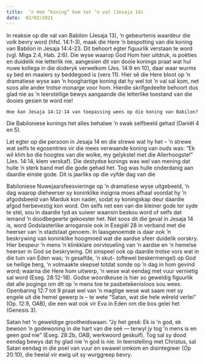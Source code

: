 ```yaml
---
title:  ’n Hoë “koning” kom tot ’n val (Jesaja 14)
date:  02/02/2021
---
```


In reaksie op die val van Babilon (Jesaja 13), ’n gebeurtenis waardeur die volk bevry word (hfst. 14:1-3), maak die Here ’n bespotting van die koning van Babilon in Jesaja 14:4-23. Dit behoort egter figuurlik verstaan te word (vgl. Miga 2:4, Hab. 2:6). Die wyse waarop God Hom hier uitdruk, is poëties en duidelik nie letterlik nie, aangesien dit van dooie konings praat wat hul nuwe kollega in die doderyk verwelkom (Jes. 14:9 en 10), daar waar wurms sy bed en maaiers sy beddegoed is (vers 11). Hier sê die Here bloot op ’n dramatiese wyse aan ’n hooghartige koning dat hy wel tot ’n val sal kom, net soos alle ander trotse monarge voor hom. Hierdie skrifgedeelte behoort dus glad nie as ’n leerstellige bewys aangaande die letterlike toestand van die dooies gesien te word nie!

`Hoe kan Jesaja 14:12-14 van toepassing wees op die koning van Babilon?`

Die Babiloniese konings het alles behalwe ’n swak selfbeeld gehad (Daniël 4 en 5).

Let egter op die persoon in Jesaja 14 en die strewe wat hy het – ’n strewe wat selfs te egosentries vir die mees verwaande koning van ouds was: “Ek wil klim bo die hoogtes van die wolke, my gelykstel met die Allerhoogste!” (Jes. 14:14, klem verskaf). Die destydse konings was wel van mening dat hulle ’n sterk band met die gode gehad het. Tog was hulle onderdanig aan daardie einste gode. Dit is jaarliks op die vyfde dag van die

Babiloniese Nuwejaarsfeesvieringe op ’n dramatiese wyse uitgebeeld, ’n dag waarop dieheerser sy koninklike insignia moes afhaal voordat hy ’n afgodsbeeld van Marduk kon nader, sodat sy koningskap deur daardie afgod herbevestig kon word. Om selfs net een van die kleiner gode ter syde te stel, sou in daardie tyd as suiwer waansin beskou word of selfs dat iemand ’n doodbegeerte gekoester het.  Net soos dit die geval in Jesaja 14 is, word Godslasterlike arrogansie ook in Esegiël 28 in verband met die heerser van ’n stadstaat genoem. In laasgenoemde is daar ook ’n beskrywing van koninklike hoogmoed wat die aardse sfeer duidelik oorskry. Hier bespeur ’n mens ’n klinkklare oorvleueling van ’n aardse en ’n hemelse heerser in God se beskrywing. Dit sinspeel ook op daardie trotse vors wat in die tuin van Eden was; ’n gesalfde, ’n skut- (oftewel beskermengel) op God se heilige berg, ’n volmaakte skepsel totdat sonde op ’n dag in hom gevind word; waarna die Here hom uitwerp, ’n wese wat eendag met vuur vernietig sal word (Eseg. 28:12-18). Godse woordkeuse is hier so geweldig figuurlik dat alle pogings om dit op ’n mens toe te pasbetekenisloos sou wees. Openbaring 12:7 tot 9 praat wel van ’n magtige wese wat saam met sy engele uit die hemel gewerp is – te wete “Satan, wat die hele wêreld verlei” (Op. 12:9, OAB), die een wat ook vir Eva in Eden om die bos gelei het (Genesis 3).

Satan het ’n geweldige grootheidswaan: “Jy het gesê: Ek is ’n god, ek bewoon ’n godewoning in die hart van die seë — terwyl jy tog ’n mens is en geen god nie” (Eseg. 28:2b, OAB; werkwoord geskuif). Tog sal sy dood eendag bewys dat hy glad nie ’n god is nie. In teenstelling met Christus, sal Satan eendag in die poel van vuur en swawel omkom en disintegreer (Op 20:10), die heelal vir ewig uit sy wurggreep bevry.